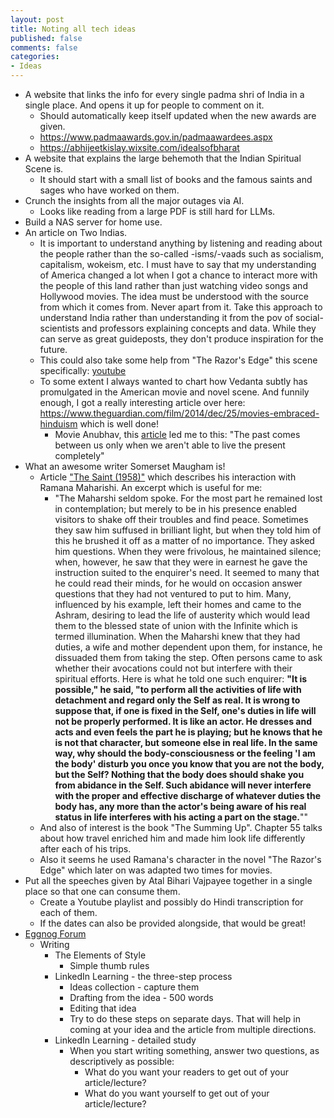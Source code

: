 ```yaml
---
layout: post
title: Noting all tech ideas
published: false
comments: false
categories: 
- Ideas
---
```


* A website that links the info for every single padma shri of India in a single place. And opens it up for people to comment on it.
  * Should automatically keep itself updated when the new awards are given.
  * https://www.padmaawards.gov.in/padmaawardees.aspx
  * https://abhijeetkislay.wixsite.com/idealsofbharat
* A website that explains the large behemoth that the Indian Spiritual Scene is.
  * It should start with a small list of books and the famous saints and sages who have worked on them.
* Crunch the insights from all the major outages via AI.
  * Looks like reading from a large PDF is still hard for LLMs.
* Build a NAS server for home use.
* An article on Two Indias.
  * It is important to understand anything by listening and reading about the people rather than the so-called -isms/-vaads such as socialism, capitalism, wokeism, etc. I must have to say that my understanding of America changed a lot when I got a chance to interact more with the people of this land rather than just watching video songs and Hollywood movies. The idea must be understood with the source from which it comes from. Never apart from it. Take this approach to understand India rather than understanding it from the pov of social-scientists and professors explaining concepts and data. While they can serve as great guideposts, they don't produce inspiration for the future.
  * This could also take some help from "The Razor's Edge" this scene specifically: [youtube](https://youtu.be/f9WrSkcbpvg)
  * To some extent I always wanted to chart how Vedanta subtly has promulgated in the American movie and novel scene. And funnily enough, I got a really interesting article over here: https://www.theguardian.com/film/2014/dec/25/movies-embraced-hinduism which is well done!
    * Movie Anubhav, this [article](https://www.theguardian.com/film/2008/jul/29/anubhav.bollywood) led me to this: "The past comes between us only when we aren't able to live the present completely"
* What an awesome writer Somerset Maugham is!
  * Article ["The Saint (1958)"](https://mmccl.blogspot.com/2016/01/the-saint.html) which describes his interaction with Ramana Maharishi. An excerpt which is useful for me:
     * "The Maharshi seldom spoke. For the most part he remained lost in contemplation; but merely to be in his presence enabled visitors to shake off their troubles and find peace. Sometimes they saw him suffused in brilliant light, but when they told him of this he brushed it off as a matter of no importance. They asked him questions. When they were frivolous, he maintained silence; when, however, he saw that they were in earnest he gave the instruction suited to the enquirer's need. It seemed to many that he could read their minds, for he would on occasion answer questions that they had not ventured to put to him. Many, influenced by his example, left their homes and came to the Ashram, desiring to lead the life of austerity which would lead them to the blessed state of union with the Infinite which is termed illumination. When the Maharshi knew that they had duties, a wife and mother dependent upon them, for instance, he dissuaded them from taking the step. Often persons came to ask whether their avocations could not but interfere with their spiritual efforts. Here is what he told one such enquirer: **"It is possible," he said, "to perform all the activities of life with detachment and regard only the Self as real. It is wrong to suppose that, if one is fixed in the Self, one's duties in life will not be properly performed. It is like an actor. He dresses and acts and even feels the part he is playing; but he knows that he is not that character, but someone else in real life. In the same way, why should the body-consciousness or the feeling 'I am the body' disturb you once you know that you are not the body, but the Self? Nothing that the body does should shake you from abidance in the Self. Such abidance will never interfere with the proper and effective discharge of whatever duties the body has, any more than the actor's being aware of his real status in life interferes with his acting a part on the stage.**""
  * And also of interest is the book "The Summing Up". Chapter 55 talks about how travel enriched him and made him look life differently after each of his trips.
  * Also it seems he used Ramana's character in the novel "The Razor's Edge" which later on was adapted two times for movies.
* Put all the speeches given by Atal Bihari Vajpayee together in a single place so that one can consume them.
  * Create a Youtube playlist and possibly do Hindi transcription for each of them.
  * If the dates can also be provided alongside, that would be great!
* [Eggnog Forum](https://docs.google.com/document/d/1wkgTfwoFEhGPrYC7-GZYt5Z3r2_jvq4TVRox9RX9eKc)
  * Writing
    * The Elements of Style
        *  Simple thumb rules
    * LinkedIn Learning - the three-step process
        * Ideas collection - capture them
        * Drafting from the idea - 500 words
        * Editing that idea
        * Try to do these steps on separate days. That will help in coming at your idea and the article from multiple directions.
    * LinkedIn Learning - detailed study
        * When you start writing something, answer two questions, as descriptively as possible:
          * What do you want your readers to get out of your article/lecture?
          * What do you want yourself to get out of your article/lecture?
